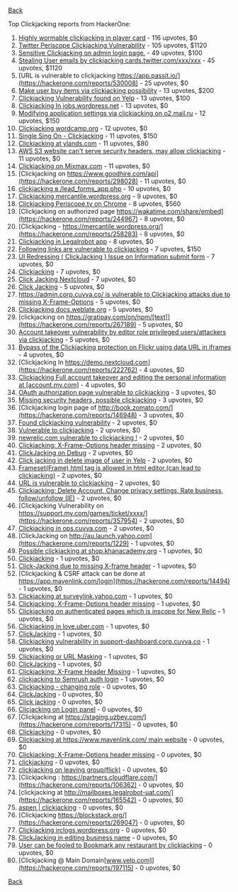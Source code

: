 [Back](README.md)

Top Clickjacking reports from HackerOne:

1. [Highly wormable clickjacking in player card](https://hackerone.com/reports/85624) - 116 upvotes, $0
2. [Twitter Periscope Clickjacking Vulnerability](https://hackerone.com/reports/591432) - 105 upvotes, $1120
3. [Sensitive Clickjacking on admin login page.](https://hackerone.com/reports/389145) - 49 upvotes, $100
4. [Stealing User emails by clickjacking cards.twitter.com/xxx/xxx](https://hackerone.com/reports/154963) - 45 upvotes, $1120
5. [URL is vulnerable to clickjacking https://app.passit.io/](https://hackerone.com/reports/530008) - 25 upvotes, $0
6. [Make user buy items via clickjacking possibility](https://hackerone.com/reports/471967) - 13 upvotes, $200
7. [Clickjacking Vulnerability found on Yelp](https://hackerone.com/reports/214087) - 13 upvotes, $100
8. [Clickjacking In jobs.wordpress.net](https://hackerone.com/reports/223024) - 13 upvotes, $0
9. [Modifying application settings via clickjacking on o2.mail.ru](https://hackerone.com/reports/355774) - 12 upvotes, $150
10. [Clickjacking wordcamp.org](https://hackerone.com/reports/230581) - 12 upvotes, $0
11. [Single Sing On - Clickjacking](https://hackerone.com/reports/299009) - 11 upvotes, $150
12. [Clickjacking at ylands.com](https://hackerone.com/reports/405342) - 11 upvotes, $80
13. [AWS S3 website can't serve security headers, may allow clickjacking](https://hackerone.com/reports/149572) - 11 upvotes, $0
14. [Clickjacking on Mixmax.com](https://hackerone.com/reports/234713) - 11 upvotes, $0
15. [Clickjacking on https://www.goodhire.com/api](https://hackerone.com/reports/298028) - 11 upvotes, $0
16. [clickjacking в /lead_forms_app.php](https://hackerone.com/reports/294334) - 10 upvotes, $0
17. [Clickjacking mercantile.wordpress.org](https://hackerone.com/reports/264125) - 9 upvotes, $0
18. [Clickjacking Periscope.tv on Chrome](https://hackerone.com/reports/198622) - 8 upvotes, $560
19. [Clickjacking on authorized page https://wakatime.com/share/embed](https://hackerone.com/reports/244967) - 8 upvotes, $0
20. [Clickjacking - https://mercantile.wordpress.org/](https://hackerone.com/reports/258283) - 8 upvotes, $0
21. [Clickjacking in Legalrobot app](https://hackerone.com/reports/270454) - 8 upvotes, $0
22. [Following links are vulnerable to clickjacking](https://hackerone.com/reports/289246) - 7 upvotes, $150
23. [UI Redressing ( ClickJacking ) Issue on Information submit form](https://hackerone.com/reports/163753) - 7 upvotes, $0
24. [Clickjacking](https://hackerone.com/reports/200419) - 7 upvotes, $0
25. [Click Jacking Nextcloud](https://hackerone.com/reports/347782) - 7 upvotes, $0
26. [Click Jacking](https://hackerone.com/reports/163888) - 5 upvotes, $0
27. [https://admin.corp.cuvva.co/ is vulnerable to Clickjacking attacks due to missing X-Frame-Options](https://hackerone.com/reports/231434) - 5 upvotes, $0
28. [Clickjacking docs.weblate.org](https://hackerone.com/reports/223391) - 5 upvotes, $0
29. [clickjacking on https://gratipay.com/on/npm/[text]](https://hackerone.com/reports/267189) - 5 upvotes, $0
30. [Account takeover vulnerability by editor role privileged users/attackers via clickjacking](https://hackerone.com/reports/388254) - 5 upvotes, $0
31. [Bypass of the Clickjacking protection on Flickr using data URL in iframes](https://hackerone.com/reports/7264) - 4 upvotes, $0
32. [Clickjacking In https://demo.nextcloud.com](https://hackerone.com/reports/222762) - 4 upvotes, $0
33. [Clickjacking Full account takeover and editing the personal information at [account.my.com]](https://hackerone.com/reports/261652) - 4 upvotes, $0
34. [OAuth authorization page vulnerable to clickjacking](https://hackerone.com/reports/65825) - 3 upvotes, $0
35. [Missing security headers, possible clickjacking](https://hackerone.com/reports/64645) - 3 upvotes, $0
36. [Clickjacking login page of http://book.zomato.com/](https://hackerone.com/reports/146948) - 3 upvotes, $0
37. [Found clickjacking vulnerability](https://hackerone.com/reports/119828) - 2 upvotes, $0
38. [Vulnerable to clickjacking](https://hackerone.com/reports/123782) - 2 upvotes, $0
39. [newrelic.com vulnerable to clickjacking !](https://hackerone.com/reports/123126) - 2 upvotes, $0
40. [Clickjacking: X-Frame-Options header missing](https://hackerone.com/reports/163646) - 2 upvotes, $0
41. [ClickJacking on Debug](https://hackerone.com/reports/225555) - 2 upvotes, $0
42. [Click jacking in delete image of user in Yelp](https://hackerone.com/reports/201848) - 2 upvotes, $0
43. [Frameset(Frame) html tag is allowed in html editor.(can lead to clickjacking)](https://hackerone.com/reports/285609) - 2 upvotes, $0
44. [URL is vulnerable to clickjacking](https://hackerone.com/reports/337219) - 2 upvotes, $0
45. [Clickjacking: Delete Account, Change privacy settings, Rate business, follow/unfollow (IE)](https://hackerone.com/reports/338569) - 2 upvotes, $0
46. [Clickjacking Vulnerability on https://support.my.com/games/ticket/xxxx/](https://hackerone.com/reports/357954) - 2 upvotes, $0
47. [Clickjacking in ops.cuvva.com](https://hackerone.com/reports/583624) - 2 upvotes, $0
48. [ClickJacking on http://au.launch.yahoo.com](https://hackerone.com/reports/1229) - 1 upvotes, $0
49. [Possible clickjacking at shop.khanacademy.org](https://hackerone.com/reports/6370) - 1 upvotes, $0
50. [Clickjacking](https://hackerone.com/reports/8724) - 1 upvotes, $0
51. [Click-Jacking due to missing X-frame header](https://hackerone.com/reports/17664) - 1 upvotes, $0
52. [Clickjacking & CSRF attack can be done at https://app.mavenlink.com/login](https://hackerone.com/reports/14494) - 1 upvotes, $0
53. [Clickjacking at surveylink.yahoo.com](https://hackerone.com/reports/3578) - 1 upvotes, $0
54. [Clickjacking: X-Frame-Options header missing](https://hackerone.com/reports/129650) - 1 upvotes, $0
55. [Clickjacking on authenticated pages which is inscope for New Relic](https://hackerone.com/reports/128645) - 1 upvotes, $0
56. [Clickjacking in love.uber.com](https://hackerone.com/reports/137152) - 1 upvotes, $0
57. [ClickJacking](https://hackerone.com/reports/183127) - 1 upvotes, $0
58. [Clickjacking vulnerability in support-dashboard.corp.cuvva.co](https://hackerone.com/reports/231694) - 1 upvotes, $0
59. [Clickjacking or URL Masking](https://hackerone.com/reports/204198) - 1 upvotes, $0
60. [ClickJacking](https://hackerone.com/reports/179839) - 1 upvotes, $0
61. [Clickjacking: X-Frame Header Missing](https://hackerone.com/reports/168358) - 1 upvotes, $0
62. [clickjacking to Semrush auth login](https://hackerone.com/reports/318295) - 1 upvotes, $0
63. [Clickjacking - changing role](https://hackerone.com/reports/7924) - 0 upvotes, $0
64. [ClickJacking](https://hackerone.com/reports/7862) - 0 upvotes, $0
65. [Click jacking](https://hackerone.com/reports/13550) - 0 upvotes, $0
66. [Clicjacking on Login panel](https://hackerone.com/reports/8459) - 0 upvotes, $0
67. [Clickjacking at https://staging.uzbey.com/](https://hackerone.com/reports/17315) - 0 upvotes, $0
68. [Clickjacking](https://hackerone.com/reports/21110) - 0 upvotes, $0
69. [Clickjacking at https://www.mavenlink.com/ main website](https://hackerone.com/reports/14631) - 0 upvotes, $0
70. [Clickjacking: X-Frame-Options header missing](https://hackerone.com/reports/27594) - 0 upvotes, $0
71. [clickjacking](https://hackerone.com/reports/1207) - 0 upvotes, $0
72. [clickjacking on leaving group(flick)](https://hackerone.com/reports/7745) - 0 upvotes, $0
73. [Clickjacking : https://partners.cloudflare.com/](https://hackerone.com/reports/106362) - 0 upvotes, $0
74. [clickjacking at http://mailboxes.legalrobot-uat.com/](https://hackerone.com/reports/165542) - 0 upvotes, $0
75. [aspen | clickjacking](https://hackerone.com/reports/272387) - 0 upvotes, $0
76. [Clickjacking https://blockstack.org/](https://hackerone.com/reports/269047) - 0 upvotes, $0
77. [Clickjacking irclogs.wordpress.org](https://hackerone.com/reports/267075) - 0 upvotes, $0
78. [ClickJacking in editing business name](https://hackerone.com/reports/227837) - 0 upvotes, $0
79. [User can be fooled to Bookmark any restaurant by clickjacking](https://hackerone.com/reports/228295) - 0 upvotes, $0
80. [Clickjacking @ Main Domain[www.yelp.com]](https://hackerone.com/reports/197115) - 0 upvotes, $0


[Back](README.md)